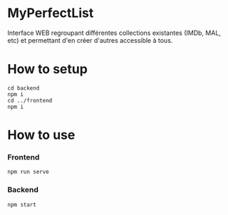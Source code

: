 # MyPerfectList
Interface WEB regroupant différentes collections existantes (IMDb, MAL, etc) et permettant d'en créer d'autres accessible à tous.

# How to setup

```
cd backend
npm i
cd ../frontend
npm i
```

# How to use

### Frontend

`npm run serve`

### Backend

`npm start`